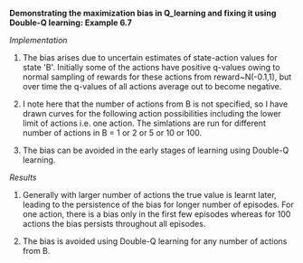 **Demonstrating the maximization bias in Q_learning and fixing it using Double-Q learning: Example 6.7**

_Implementation_

1. The bias arises due to uncertain estimates of state-action values for state 'B'. Initially some of the actions have positive q-values owing to normal sampling of rewards for these actions from reward~N(-0.1,1), but over time the q-values of all actions average out to become negative. 

2. I note here that the number of actions from B is not specified, so I have drawn curves for the following action possibilities including
the lower limit of actions i.e. one action. The simlations are run for different number of actions in B = 1 or 2 or 5 or 10 or 100.

3. The bias can be avoided in the early stages of learning using Double-Q learning.

_Results_

1. Generally with larger number of actions the true value is learnt later, leading to the persistence of the bias for longer number of episodes. 
For one action, there is a bias only in the first few episodes whereas for 100 actions the bias persists throughout all episodes.

2. The bias is avoided using Double-Q learning for any number of actions from B.
